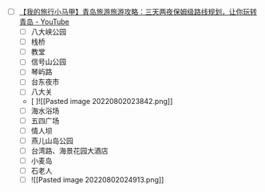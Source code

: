 - [ ] [【我的旅行小马甲】青岛旅游旅游攻略：三天两夜保姆级路线规划，让你玩转青岛 - YouTube](https://www.youtube.com/watch?v=kvn6ngpzsXA)
	- [ ] 八大峡公园
	- [ ] 栈桥
	- [ ] 教堂
	- [ ] 信号山公园
	- [ ] 琴屿路
	- [ ] 台东夜市
	- [ ] 八大关
	- [ ]![[Pasted image 20220802023842.png]]
	- [ ] 海水浴场
	- [ ] 五四广场
	- [ ] 情人坝
	- [ ] 燕儿山岛公园
	- [ ] 台湾路、海景花园大酒店
	- [ ] 小麦岛
	- [ ] 石老人
	- [ ] ![[Pasted image 20220802024913.png]]